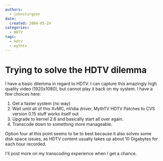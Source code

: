 ```yaml
---
authors:
  - johnsturgeon
date:
  created: 2004-05-24
categories:
  - HDTV
tags:
  - hdtv
  - mythtv
---
```


# Trying to solve the HDTV dilemma

I have a basic dilemma in regard to HDTV. I can capture this amazingly high quality video (1920x1080), 
but cannot play it back on my system. I have a few choices here:  
<!-- more -->

1. Get a faster system (no way)  
2. Wait until all of this XvMC, nVidia driver, MythTV HDTV Patches to CVS version 0.15 stuff works itself out  
3. Upgrade to kernel 2.6 and basically start all over again.  
4. Transcode down to something more manageable.
  
Option four at this point seems to be to best because it also solves some disk space issues, as HDTV content usually takes up about 10 Gigabytes for each hour recorded.  
  
I'll post more on my transcoding experience when I get a chance.
